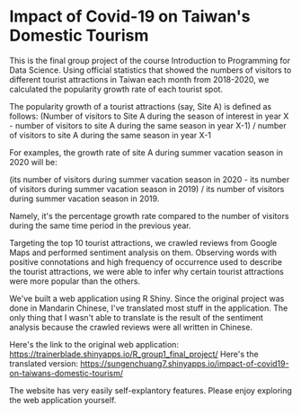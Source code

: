 # Impact of Covid-19 on Taiwan's Domestic Tourism

This is the final group project of the course Introduction to Programming for Data Science. Using official statistics that showed the numbers of visitors to different tourist attractions in Taiwan each month from 2018-2020, we calculated the popularity growth rate of each tourist spot. 

The popularity growth of a tourist attractions (say, Site A) is defined as follows:
(Number of visitors to Site A during the season of interest in year X - number of visitors to site A during the same season in year X-1) / number of visitors to site A during the same season in year X-1

For examples, the growth rate of site A during summer vacation season in 2020 will be:

(its number of visitors during summer vacation season in 2020 - its number of visitors during summer vacation season in 2019) / its number of visitors during summer vacation season in 2019.

Namely, it's the percentage growth rate compared to the number of visitors during the same time period in the previous year. 

Targeting the top 10 tourist attractions, we crawled reviews from Google Maps and performed sentiment analysis on them. Observing words with positive connotations and high frequency of occurrence used to describe the tourist attractions, we were able to infer why certain tourist attractions were more popular than the others. 

We've built a web application using R Shiny. Since the original project was done in Mandarin Chinese, I've translated most stuff in the application. The only thing that I wasn't able to translate is the result of the sentiment analysis because the crawled reviews were all written in Chinese. 

Here's the link to the original web application: https://trainerblade.shinyapps.io/R_group1_final_project/
Here's the translated version: https://sungenchuang7.shinyapps.io/impact-of-covid19-on-taiwans-domestic-tourism/

The website has very easily self-explantory features. Please enjoy exploring the web application yourself. 
